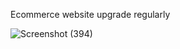 Ecommerce website upgrade regularly

![Screenshot (394)](https://github.com/user-attachments/assets/4045fdbf-9e8a-42fe-aada-901048239857)
